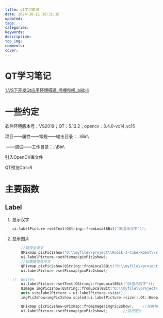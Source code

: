 ```yaml
---
title: qt学习笔记
date: 2024-10-11 10:31:10
updated:
tags:
categories:
keywords:
description:
top_img:
comments:
cover:
---
```


# QT学习笔记

[1.VS下开发Qt应用环境搭建_哔哩哔哩_bilibili](https://www.bilibili.com/video/BV1Vt4y1n7us?spm_id_from=333.788.videopod.sections&vd_source=851eb39e369398dfd488218128ad07b6)

# 一些约定

软件环境版本号：VS2019；QT：5.13.2；opencv：3.4.0-vc14_vc15

项目——属性——常规——输出目录：..\Bin\

​			——调试——工作目录：..\Bin\

引入OpenCV库文件

QT预览Ctrl+R

# 主要函数

## Label

1. 显示汉字

   ```c++
   ui.labelPicture->setText(QString::fromLocal8Bit("Qt显示汉字"));
   ```

2. 显示图片

   ```c++
       //路径全英文
       QPixmap pixPic2show("D:\\myfile\\project\\Rubik-s-Cube-Robot\\source\\img\\111.jpg");
       ui.labelPicture->setPixmap(pixPic2show);
       //如果路径有中文
       QPixmap pixPic2show(QString::fromLocal8Bit("D:\\myfile\\project\\Rubik-s-Cube-Robot\\source\\img\\魔方背景.jpg"));
       ui.labelPicture->setPixmap(pixPic2show);
   
   //  beifen
       ui.labelPicture->setText(QString::fromLocal8Bit("Qt显示汉字"));
       QImage imgPic2show(QString::fromLocal8Bit("D:\\myfile\\project\\Rubik-s-Cube-Robot\\source\\img\\魔方背景.jpg"));   //引用图片
       auto sizelabelPicture = ui.labelPicture->size();
       imgPic2show=imgPic2show.scaled(ui.labelPicture->size(),Qt::KeepAspectRatio);    //固定宽高比
   
       QPixmap pixPic2show=QPixmap::fromImage(imgPic2show);    //转换格式
       ui.labelPicture->setPixmap(pixPic2show);       //显示图片
   ```

   
